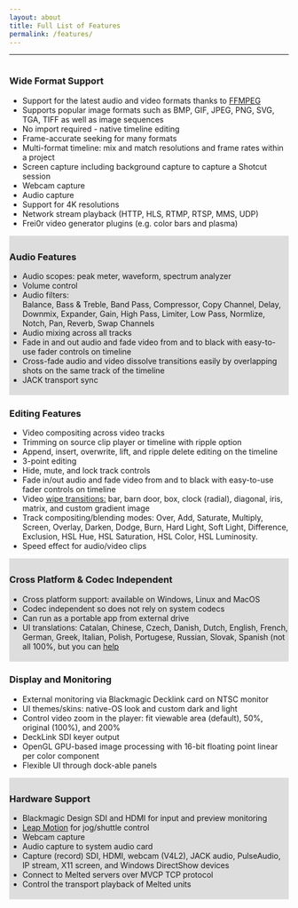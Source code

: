 ```yaml
---
layout: about
title: Full List of Features
permalink: /features/
---
```


<!-- Row 1-->

<a name="format support"></a>
<div class="container mtb" align="center">
    <!-- Shotcut Responsive -->
    <ins class="adsbygoogle"
        style="display:block"
        data-ad-client="ca-pub-1305424236533187"
        data-ad-slot="3403753557"
        data-ad-format="auto"></ins>
    <script>
    (adsbygoogle = window.adsbygoogle || []).push({});
    </script>
</div>
<hr>
<div class="container mtb">
    <div class="row">
        <div class="col-lg-6">
            <img class="img-responsive" src="{{ "/assets/img/pro-formats.png" | prepend: site.baseurl }}" alt="">
        </div>
        <div class="col-lg-6">
            <h3>Wide Format Support</h3>
<ul>
<li>Support for the latest audio and video formats thanks to <a href="http://www.ffmpeg.org/general.html" target="_blank">FFMPEG</a></li>
<li>Supports popular image formats such as BMP, GIF, JPEG, PNG, SVG, TGA,
TIFF as well as image sequences</li>
<li>No import required - native timeline editing</li>
<li>Frame-accurate seeking for many formats</li>
<li>Multi-format timeline: mix and match resolutions and frame rates
    within a project</li>
<li>Screen capture including background capture to capture a Shotcut
    session</li>
<li>Webcam capture</li>
<li>Audio capture</li>
<li>Support for 4K resolutions</li>
<li>Network stream playback (HTTP, HLS, RTMP, RTSP, MMS, UDP)</li>
<li>Frei0r video generator plugins (e.g. color bars and plasma)</li></ul>
        </div>
    </div><!-- /row -->
</div><!-- /container -->


<!-- Row 2 -->

<div style="background-color:#ddd; width:100%; padding:5px 0;">
<div class="container mtb">
 <div class="row">
   <div class="col-lg-6">
            <h3>Audio Features</h3>
<ul>
<li>Audio scopes: peak meter, waveform, spectrum analyzer</li>
<li>Volume control</li>
<li>Audio filters:<br>Balance, Bass & Treble, Band Pass,
    Compressor, Copy Channel, Delay, Downmix, Expander, Gain, High Pass,
    Limiter, Low Pass, Normlize, Notch, Pan, Reverb, Swap Channels</li>
<li>Audio mixing across all tracks</li>
<li>Fade in and out audio and fade video from and to black with
    easy-to-use fader controls on timeline</li>
<li>Cross-fade audio and video dissolve transitions easily by
    overlapping shots on the same track of the timeline</li>
<li>JACK transport sync</li></ul></div>
      <div class="col-lg-6">
            <img class="img-responsive" src="{{ "/assets/img/waveforms.png" | prepend: site.baseurl }}" alt="">
        </div>
        </div>
    </div><!-- /row -->
</div><!-- /container -->
    
<!-- Row 3 -->

<div class="container mtb">    
<div class="row">
    <div class="col-lg-6">
            <img class="img-responsive" src="{{ "/assets/img/shotcut_mac_monitor.png" | prepend: site.baseurl }}" alt="">
        </div>
        <div class="col-lg-6">
            <h3>Editing Features</h3>
<ul><li>Video compositing across video tracks</li>
<li>Trimming on source clip player or timeline with ripple option</li>
<li>Append, insert, overwrite, lift, and ripple delete editing on the
    timeline</li>
<li>3-point editing</li>
<li>Hide, mute, and lock track controls</li>
<li>Fade in/out audio and fade video from and to black with easy-to-use fader controls on timeline</li>
<li>Video <a href="http://en.wikipedia.org/wiki/Wipe_" target="_blank">wipe
    transitions:</a> bar, barn door, box, clock (radial), diagonal, iris, matrix, and custom gradient image</li>
<li>Track compositing/blending modes: Over, Add, Saturate, Multiply,
    Screen, Overlay, Darken, Dodge, Burn, Hard Light, Soft Light,
    Difference, Exclusion, HSL Hue, HSL Saturation, HSL Color,
    HSL Luminosity.</li>
<li>Speed effect for audio/video clips</li></ul>
        </div>
    </div>
    </div>

<!-- Row 4 -->

<div style="background-color:#ddd; width:100%; padding:5px 0;">
<div class="container mtb">
 <div class="row">
   <div class="col-lg-6">
            <h3>Cross Platform & Codec Independent</h3>
<ul>
<li>Cross platform support: available on Windows, Linux and MacOS</li>
<li>Codec independent so does not rely on system codecs</li>
<li>Can run as a portable app from external drive</li>
<li>UI translations: Catalan, Chinese, Czech, Danish, Dutch, English,
    French, German, Greek, Italian, Polish, Portugese, Russian, Slovak,
    Spanish (not all 100%, but you can <a href="https://www.transifex.com/projects/p/shotcut/">help</a></li></ul></div>
      <div class="col-lg-6">
            <img class="img-responsive" src="{{ "/assets/img/os-platforms.png" | prepend: site.baseurl }}" alt="">
<a name="interface"></a>
       </div>
       </div><!-- /row -->
       </div>
    </div><!-- /container --> 
    
<!-- Row 5 -->

   <div class="container mtb">
    <div class="row">
        <div class="col-lg-6">
            <img class="img-responsive" src="{{ "/assets/img/external-monitoring.png" | prepend: site.baseurl }}" alt="">
        </div>
        <div class="col-lg-6">
            <h3>Display and Monitoring</h3>
<ul>
<li>External monitoring via Blackmagic Decklink card on NTSC monitor</li>
<li>UI themes/skins: native-OS look and custom dark and light</li>
<li>Control video zoom in the player: fit viewable area (default), 50%,
    original (100%), and 200%</li>
<li>DeckLink SDI keyer output</li>
<li>OpenGL GPU-based image processing with 16-bit floating point linear
    per color component</li>
<li>Flexible UI through dock-able panels</li></ul>
<a name="device support"></a>
        </div>
    </div><!-- /row -->
</div><!-- /container -->

<!-- Row 6 -->

<div style="background-color:#ddd; width:100%; padding:5px 0;">
<div class="container mtb">
 <div class="row">
   <div class="col-lg-6">
            <h3>Hardware Support</h3>
<ul>
<li>Blackmagic Design SDI and HDMI for input and preview monitoring</li>
<li><a href="http://www.leapmotion.com" target="_blank">Leap Motion</a> for jog/shuttle control</li>
<li>Webcam capture</li>
<li>Audio capture to system audio card</li>
<li>Capture (record) SDI, HDMI, webcam (V4L2), JACK audio, PulseAudio,
    IP stream, X11 screen, and Windows DirectShow devices</li>
<li>Connect to Melted servers over MVCP TCP protocol</li>
<li>Control the transport playback of Melted units</li></ul></div>
      <div class="col-lg-6">
            <img class="img-responsive" src="{{ "/assets/img/decklink-leapmotion.png" | prepend: site.baseurl }}" alt="" max-height="" width="">
       </div>
       </div><!-- /row -->
       </div>
    </div><!-- /container --> 
